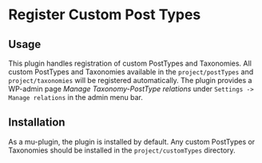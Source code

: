 # Register Custom Post Types

## Usage
This plugin handles registration of custom PostTypes and Taxonomies. All custom PostTypes and Taxonomies available in 
the `project/postTypes` and `project/taxonomies` will be registered automatically.
The plugin provides a WP-admin page *Manage Taxonomy-PostType relations* under `Settings -> Manage relations` in 
the admin menu bar. 

## Installation
As a mu-plugin, the plugin is installed by default. 
Any custom PostTypes or Taxonomies should be installed in the `project/customTypes` directory.
